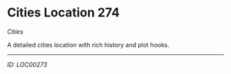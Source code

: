 # Cities Location 274

*Cities*

A detailed cities location with rich history and plot hooks.

---
*ID: LOC00273*